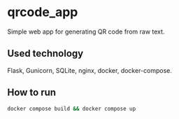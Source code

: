 # qrcode_app

Simple web app for generating QR code from raw text.  

## Used technology

Flask, Gunicorn, SQLite, nginx, docker, docker-compose.

## How to run

```bash
docker compose build && docker compose up
```
